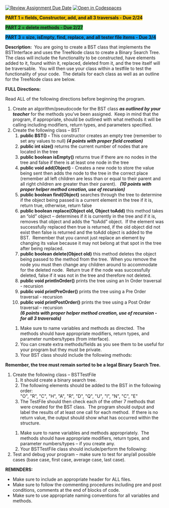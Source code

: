 [![Review Assignment Due Date](https://classroom.github.com/assets/deadline-readme-button-22041afd0340ce965d47ae6ef1cefeee28c7c493a6346c4f15d667ab976d596c.svg)](https://classroom.github.com/a/ds87o-E2)
[![Open in Codespaces](https://classroom.github.com/assets/launch-codespace-2972f46106e565e64193e422d61a12cf1da4916b45550586e14ef0a7c637dd04.svg)](https://classroom.github.com/open-in-codespaces?assignment_repo_id=18310320)
<p><strong><span style="background-color: #f1c40f;">PART 1 = fields, Constructor, add, and all 3 traversals - Due 2/24</span></strong></p>
<p><strong><span style="background-color:rgb(56, 179, 77);">PART 2 = delete methods - Due 2/27</span></strong></p>
<p><strong><span style="background-color:rgb(15, 158, 241);">PART 3 = size, isEmpty, find, replace, and all tester file items - Due 3/4</span></strong></p>
<p><strong>Description:</strong><span>&nbsp; You are going to create a BST class that implements the BSTInterface and uses the TreeNode class to create a Binary Search Tree.&nbsp; The class will include the functionality to be constructed, have elements added to it, found within it, replaced, deleted from it, and the tree itself will be traversable.&nbsp; You will then use your class within a testfile to test the functionality of your code.&nbsp; The details for each class as well as an outline for the TreeNode class are below.&nbsp;&nbsp;</span></p>
<p><strong>FULL Directions:</strong></p>
<p><span>Read ALL of the following directions before beginning the program.</span></p>
<ol>
    <li aria-level="1"><span>Create an algorithm/pseudocode for the BST class <strong><em>as outlined by your teacher</em></strong> for the methods you&rsquo;ve been assigned.&nbsp; Keep in mind that the program, if appropriate, should be outlined with what methods it will be calling including modifiers, return types, and parameters specified.</span></li>
    <li aria-level="1"><span>Create the following class &ndash; BST&nbsp;</span>
        <ol>
            <li aria-level="3"><strong>public BST() -</strong> This constructor creates an empty tree (remember to set any values to null)<em><strong> (4 points with proper field creation)</strong></em></li>
            <li aria-level="3"><strong>public int size()</strong><span> returns the current number of nodes that are located in the tree</span></li>
            <li aria-level="3"><strong>public boolean isEmpty()</strong><span> returns true if there are no nodes in the tree and false if there is at least one node in the tree</span></li>
            <li aria-level="3"><strong>public void add(Object) </strong>- Creates a new node to store the value being sent then adds the node to the tree in the correct place (remember all left children are less than or equal to their parent and all right children are greater than their parent). &nbsp;<em><strong> (10 points with proper helper method creation, use of recursion)</strong></em></span></span></li>
            <li aria-level="3"><strong>public boolean find(Object)</strong><span> searches through the tree to determine if the object being passed is a current element in the tree if it is, return true, otherwise, return false</span></li>
            <li aria-level="3"><strong>public boolean replace(Object old, Object toAdd)</strong><span> this method takes an &ldquo;old&rdquo; object &ndash; determines if it is currently in the tree and if it is, removes that object and adds the &ldquo;toAdd&rdquo; object.&nbsp; If the element was successfully replaced then true is returned, if the old object did not exist then false is returned and the toAdd object is added to the BST.&nbsp; Remember that you cannot just replace an element by changing its value because it may not belong at that spot in the tree after being replaced.&nbsp;&nbsp;</span></li>
            <li aria-level="3"><strong>public boolean delete(Object old)</strong><span> this method deletes the object being passed to the method from the tree.&nbsp; When you remove the node you must then change any children around to accommodate for the deleted node.&nbsp; Return true if the node was successfully deleted, false if it was not in the tree and therefore not deleted.</span></li>
            <li aria-level="3"><strong>public void printInOrder()</strong><span> prints the tree using an In Order traversal - recursion</span></li>
            <li aria-level="3"><strong>public void printPreOrder()</strong><span> prints the tree using a Pre Order traversal - recursion</span></li>
            <li aria-level="3"><strong>public void printPostOrder()</strong><span> prints the tree using a Post Order traversal &ndash; recursion<br /><em><strong>(6 points with proper helper method creation, use of recursion - for all 3 traversals)</strong></em><br /></span></li>
        </ol>
    </li>
    <ol>
        <li aria-level="2"><span>Make sure to name variables and methods as directed.&nbsp; The methods should have appropriate modifiers, return types, and parameter numbers/types (from interface).&nbsp;&nbsp;</span></li>
        <li aria-level="2"><span>You can create extra methods/fields as you see them to be useful for your program but they must be private.</span></li>
        <li aria-level="2"><span>Your BST class should include the following methods:&nbsp;</span></li>
    </ol>
</ol>
<p><strong>Remember, the tree must remain sorted to be a legal Binary Search Tree.</strong></p>
<ol>
    <li aria-level="1"><span>Create the following class &ndash; BSTTestFile</span>
        <ol>
            <li aria-level="3"><span>It should create a binary search tree.</span></li>
            <li aria-level="3"><span>The following elements should be added to the BST in the following order: </span><span><br /></span><span>"O", "R", "C", "H", "A", "R", "D", "Q", "U", "I", "N", "C", "E"</span></li>
            <li aria-level="3"><span>The TestFile should then check each of the other 7 methods that were created for the BST class.&nbsp; The program should output and label the results of at least one call for each method.&nbsp; If there is no return value, the output should show what has occurred within the structure.</span></li>
        </ol>
    </li>
    <ol>
        <li aria-level="2"><span>Make sure to name variables and methods appropriately.&nbsp; The methods should have appropriate modifiers, return types, and parameter numbers/types &ndash; if you create any.&nbsp;&nbsp;</span></li>
        <li aria-level="2"><span>Your BSTTestFile class should include/perform the following:</span></li>
    </ol>
    <li aria-level="1"><span>Test and debug your program &ndash; make sure to test for any/all possible cases (base case, first case, average case, last case).</span></li>
</ol>
<p><strong>REMINDERS:</strong></p>
<ul>
    <li aria-level="1"><span>Make sure to include an appropriate header for ALL files.</span></li>
    <li aria-level="1"><span>Make sure to follow the commenting procedures including pre and post conditions, comments at the end of blocks of code.</span></li>
    <li aria-level="1"><span>Make sure to use appropriate naming conventions for all variables and methods.</span></li>
</ul>